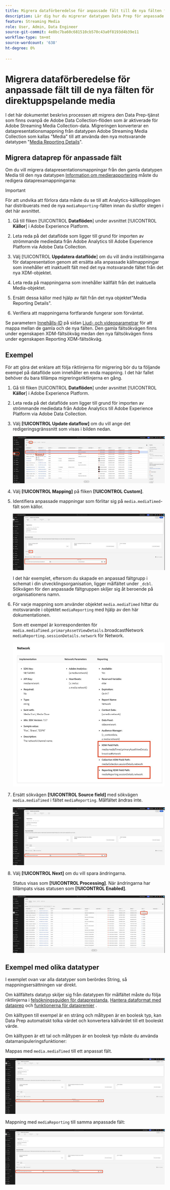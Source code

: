 ```yaml
---
title: Migrera dataförberedelse för anpassade fält till de nya fälten för direktuppspelande media
description: Lär dig hur du migrerar datatypen Data Prep för anpassade fält till de nya fälten för direktuppspelningsmedia
feature: Streaming Media
role: User, Admin, Data Engineer
source-git-commit: 4e8bc7ba60c681510cb570c43a0f8193d4b39e11
workflow-type: tm+mt
source-wordcount: '638'
ht-degree: 0%

---
```


# Migrera dataförberedelse för anpassade fält till de nya fälten för direktuppspelande media

I det här dokumentet beskrivs processen att migrera den Data Prep-tjänst som finns ovanpå de Adobe Data Collection-flöden som är aktiverade för Adobe Streaming Media Collection-data. Migreringen konverterar en datapresentationsmappning från datatypen Adobe Streaming Media Collection som kallas &quot;Media&quot; till att använda den nya motsvarande datatypen &quot;[Media Reporting Details](https://experienceleague.adobe.com/sv/docs/experience-platform/xdm/data-types/media-reporting-details)&quot;.

## Migrera dataprep för anpassade fält

Om du vill migrera datapresentationsmappningar från den gamla datatypen Media till den nya datatypen [Information om medierapportering](https://experienceleague.adobe.com/sv/docs/experience-platform/xdm/data-types/media-reporting-details) måste du redigera dataprexamappningarna:

>[!IMPORTANT]
>
>För att undvika att förlora data måste du se till att Analytics-källkopplingen har distribuerats med de nya `mediaReporting`-fälten innan du slutför stegen i det här avsnittet.

1. Gå till fliken [!UICONTROL **Dataflöden**] under avsnittet [!UICONTROL **Källor**] i Adobe Experience Platform.

1. Leta reda på det dataflöde som ligger till grund för importen av strömmande mediedata från Adobe Analytics till Adobe Experience Platform via Adobe Data Collection.

1. Välj [!UICONTROL **Uppdatera dataflöde**] om du vill ändra inställningarna för datapresentation genom att ersätta alla anpassade källmappningar som innehåller ett inaktuellt fält med det nya motsvarande fältet från det nya XDM-objektet.

1. Leta reda på mappningarna som innehåller källfält från det inaktuella Media-objektet.

1. Ersätt dessa källor med hjälp av fält från det nya objektet&quot;Media Reporting Details&quot;.

1. Verifiera att mappningarna fortfarande fungerar som förväntat.

Se parametern [Innehålls-ID](https://experienceleague.adobe.com/sv/docs/media-analytics/using/implementation/variables/audio-video-parameters#content-id) på sidan [Ljud- och videoparametrar](https://experienceleague.adobe.com/sv/docs/media-analytics/using/implementation/variables/audio-video-parameters) för att mappa mellan de gamla och de nya fälten. Den gamla fältsökvägen finns under egenskapen XDM-fältsökväg medan den nya fältsökvägen finns under egenskapen Reporting XDM-fältsökväg.

## Exempel

För att göra det enklare att följa riktlinjerna för migrering bör du ta följande exempel på dataflöde som innehåller en enda mappning. I det här fallet behöver du bara tillämpa migreringsriktlinjerna en gång.

1. Gå till fliken [!UICONTROL **Dataflöden**] under avsnittet [!UICONTROL **Källor**] i Adobe Experience Platform.

1. Leta reda på det dataflöde som ligger till grund för importen av strömmande mediedata från Adobe Analytics till Adobe Experience Platform via Adobe Data Collection.

1. Välj **[!UICONTROL Update dataflow]** om du vill ange det redigeringsgränssnitt som visas i bilden nedan.

   ![AEP dataflöde](assets/aep-dataflow.jpeg)

1. Välj **[!UICONTROL Mapping]** på fliken **[!UICONTROL Custom]**.

1. Identifiera anpassade mappningar som förlitar sig på `media.mediaTimed`-fält som källor.

   ![AEP dataflöde fortsätter](assets/aep-dataflow2.jpeg)

   I det här exemplet, eftersom du skapade en anpassad fältgrupp i schemat i din utvecklingsorganisation, ligger målfältet under `_dcbl`. Sökvägen för den anpassade fältgruppen skiljer sig åt beroende på organisationens namn.

1. För varje mappning som använder objektet `media.mediaTimed` hittar du motsvarande i objektet `mediaReporting` med hjälp av den här dokumentationen.

   Som ett exempel är korrespondenten för `media.mediaTimed.primaryAssetViewDetails`.broadcastNetwork `mediaReporting.sessionDetails.network` för Network.

   ![Uppdaterad sökväg till XDM-fält](assets/xdm-field-path-old-and-new.jpeg)

1. Ersätt sökvägen **[!UICONTROL Source field]** med sökvägen `media.mediaTimed` i fältet `mediaReporting`. Målfältet ändras inte.

   ![AEP dataflöde fortsätter](assets/aep-dataflow3.jpeg)

1. Välj **[!UICONTROL Next]** om du vill spara ändringarna.

   Status visas som **[!UICONTROL Processing]**. När ändringarna har tillämpats visas statusen som **[!UICONTROL Enabled]**.

   ![AEP dataflöde fortsätter](assets/aep-dataflow5.jpeg)

## Exempel med olika datatyper

I exemplet ovan var alla datatyper som berördes String, så mappningsersättningen var direkt.

Om källfältets datatyp skiljer sig från datatypen för målfältet måste du följa riktlinjerna i [felsökningsguiden för dataprestanda](https://experienceleague.adobe.com/sv/docs/experience-platform/data-prep/troubleshooting-guide), [Hantera dataformat med dataprep](https://experienceleague.adobe.com/sv/docs/experience-platform/data-prep/data-handling) och [funktionerna för datapremier](https://experienceleague.adobe.com/sv/docs/experience-platform/data-prep/data-handling) .

Om källtypen till exempel är en sträng och måltypen är en boolesk typ, kan Data Prep automatiskt tolka värdet och konvertera källvärdet till ett booleskt värde.

Om källtypen är ett tal och måltypen är en boolesk typ måste du använda datamanipuleringsfunktioner:

Mappas med `media.mediaTimed` till ett anpassat fält.

![AEP dataflöde fortsätter](assets/aep-dataflow6.jpeg)

Mappning med `mediaReporting` till samma anpassade fält:

![AEP dataflöde fortsätter](assets/aep-dataflow7.jpeg)


